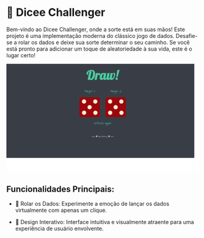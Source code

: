 # 🎲 Dicee Challenger
Bem-vindo ao Dicee Challenger, onde a sorte está em suas mãos! Este projeto é uma implementação moderna do clássico jogo de dados. Desafie-se a rolar os dados e deixe sua sorte determinar o seu caminho. Se você está pronto para adicionar um toque de aleatoriedade à sua vida, este é o lugar certo!

![image](images/DiceeChallenge.png)

## Funcionalidades Principais:
- 🎲 Rolar os Dados: Experimente a emoção de lançar os dados virtualmente com apenas um clique.

- 🌈 Design Interativo: Interface intuitiva e visualmente atraente para uma experiência de usuário envolvente.



